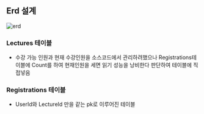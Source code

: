 ## Erd 설계
![erd](https://github.com/user-attachments/assets/4df57b17-4133-418f-b2d9-a332e21e53eb)



### Lectures 테이블
- 수강 가능 인원과 현재 수강인원을 소스코드에서 관리하려했으나
  Registrations테이블에 Count를 하여 현재인원을 세면 읽기 성능을
  낭비한다 판단하여 테이블에 직접넣음

### Registrations 테이블
- UserId와 LectureId 만을 같는 pk로 이루어진 테이블 
